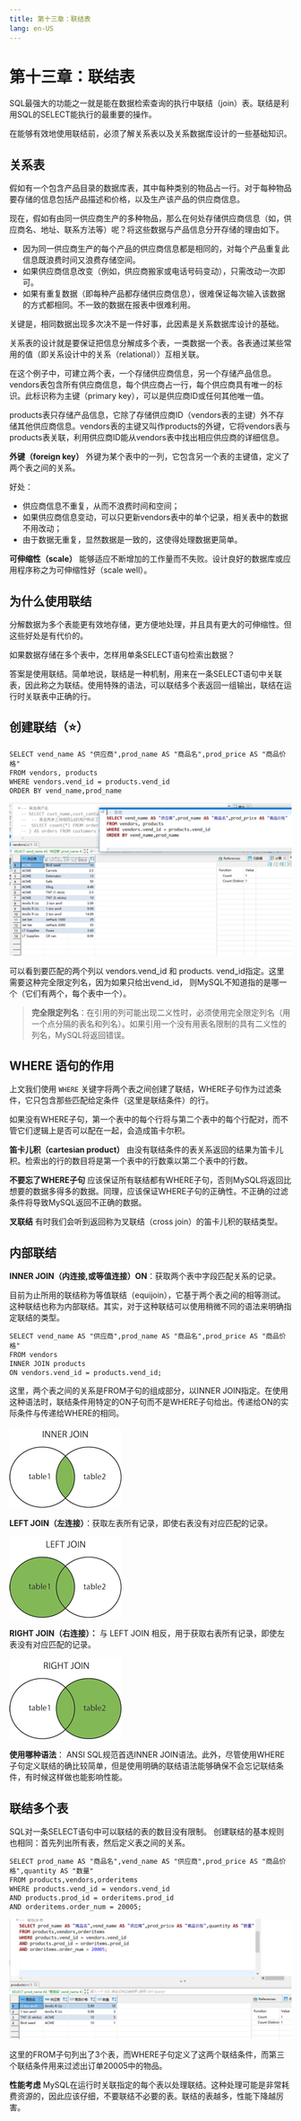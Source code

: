 ```yaml
---
title: 第十三章：联结表
lang: en-US
---
```


# 第十三章：联结表

SQL最强大的功能之一就是能在数据检索查询的执行中联结（join）表。联结是利用SQL的SELECT能执行的最重要的操作。

在能够有效地使用联结前，必须了解关系表以及关系数据库设计的一些基础知识。

## 关系表

假如有一个包含产品目录的数据库表，其中每种类别的物品占一行。对于每种物品要存储的信息包括产品描述和价格，以及生产该产品的供应商信息。

现在，假如有由同一供应商生产的多种物品，那么在何处存储供应商信息（如，供应商名、地址、联系方法等）呢？将这些数据与产品信息分开存储的理由如下。

- 因为同一供应商生产的每个产品的供应商信息都是相同的，对每个产品重复此信息既浪费时间又浪费存储空间。
- 如果供应商信息改变（例如，供应商搬家或电话号码变动），只需改动一次即可。
- 如果有重复数据（即每种产品都存储供应商信息），很难保证每次输入该数据的方式都相同。不一致的数据在报表中很难利用。

关键是，相同数据出现多次决不是一件好事，此因素是关系数据库设计的基础。

关系表的设计就是要保证把信息分解成多个表，一类数据一个表。各表通过某些常用的值（即关系设计中的关系（relational））互相关联。

在这个例子中，可建立两个表，一个存储供应商信息，另一个存储产品信息。vendors表包含所有供应商信息，每个供应商占一行，每个供应商具有唯一的标识。此标识称为主键（primary key），可以是供应商ID或任何其他唯一值。

products表只存储产品信息，它除了存储供应商ID（vendors表的主键）外不存储其他供应商信息。vendors表的主键又叫作products的外键，它将vendors表与products表关联，利用供应商ID能从vendors表中找出相应供应商的详细信息。

**外键（foreign key）** 外键为某个表中的一列，它包含另一个表的主键值，定义了两个表之间的关系。

好处：

- 供应商信息不重复，从而不浪费时间和空间；
- 如果供应商信息变动，可以只更新vendors表中的单个记录，相关表中的数据不用改动；
- 由于数据无重复，显然数据是一致的，这使得处理数据更简单。

**可伸缩性（scale）** 能够适应不断增加的工作量而不失败。设计良好的数据库或应用程序称之为可伸缩性好（scale well）。

## 为什么使用联结

分解数据为多个表能更有效地存储，更方便地处理，并且具有更大的可伸缩性。但这些好处是有代价的。

如果数据存储在多个表中，怎样用单条SELECT语句检索出数据？

答案是使用联结。简单地说，联结是一种机制，用来在一条SELECT语句中关联表，因此称之为联结。使用特殊的语法，可以联结多个表返回一组输出，联结在运行时关联表中正确的行。

## 创建联结（⭐）

~~~mysql
SELECT vend_name AS "供应商",prod_name AS "商品名",prod_price AS "商品价格"
FROM vendors, products
WHERE vendors.vend_id = products.vend_id 
ORDER BY vend_name,prod_name
~~~

![image-20211020180742393](./img/image-20211020180742393.png)

可以看到要匹配的两个列以 vendors.vend_id 和 products. vend_id指定。这里需要这种完全限定列名，因为如果只给出vend_id， 则MySQL不知道指的是哪一个（它们有两个，每个表中一个）。

> **完全限定列名**：在引用的列可能出现二义性时，必须使用完全限定列名（用一个点分隔的表名和列名）。如果引用一个没有用表名限制的具有二义性的列名，MySQL将返回错误。

## WHERE 语句的作用

上文我们使用 `WHERE` 关键字将两个表之间创建了联结，WHERE子句作为过滤条件，它只包含那些匹配给定条件（这里是联结条件）的行。

如果没有WHERE子句，第一个表中的每个行将与第二个表中的每个行配对，而不管它们逻辑上是否可以配在一起，会造成笛卡尔积。

**笛卡儿积（cartesian product）** 由没有联结条件的表关系返回的结果为笛卡儿积。检索出的行的数目将是第一个表中的行数乘以第二个表中的行数。

**不要忘了WHERE子句** 应该保证所有联结都有WHERE子句，否则MySQL将返回比想要的数据多得多的数据。同理，应该保证WHERE子句的正确性。不正确的过滤条件将导致MySQL返回不正确的数据。

**叉联结** 有时我们会听到返回称为叉联结（cross join）的笛卡儿积的联结类型。

## 内部联结

**INNER JOIN（内连接,或等值连接）ON**：获取两个表中字段匹配关系的记录。

目前为止所用的联结称为等值联结（equijoin），它基于两个表之间的相等测试。这种联结也称为内部联结。其实，对于这种联结可以使用稍微不同的语法来明确指定联结的类型。

~~~mysql
SELECT vend_name AS "供应商",prod_name AS "商品名",prod_price AS "商品价格"
FROM vendors 
INNER JOIN products
ON vendors.vend_id = products.vend_id;
~~~

这里，两个表之间的关系是FROM子句的组成部分，以INNER JOIN指定。在使用这种语法时，联结条件用特定的ON子句而不是WHERE子句给出。传递给ON的实际条件与传递给WHERE的相同。

![img](./img/img_innerjoin.gif)

**LEFT JOIN（左连接）**：获取左表所有记录，即使右表没有对应匹配的记录。

![img](./img/img_leftjoin.gif)

**RIGHT JOIN（右连接）：** 与 LEFT JOIN 相反，用于获取右表所有记录，即使左表没有对应匹配的记录。

![img](./img/img_rightjoin.gif)

**使用哪种语法**： ANSI SQL规范首选INNER JOIN语法。此外，尽管使用WHERE子句定义联结的确比较简单，但是使用明确的联结语法能够确保不会忘记联结条件，有时候这样做也能影响性能。

## 联结多个表

SQL对一条SELECT语句中可以联结的表的数目没有限制。
创建联结的基本规则也相同：首先列出所有表，然后定义表之间的关系。

~~~mysql
SELECT prod_name AS "商品名",vend_name AS "供应商",prod_price AS "商品价格",quantity AS "数量"
FROM products,vendors,orderitems
WHERE products.vend_id = vendors.vend_id 
AND products.prod_id = orderitems.prod_id 
AND orderitems.order_num = 20005;
~~~

![image-20211020195548715](./img/image-20211020195548715.png)

这里的FROM子句列出了3个表，而WHERE子句定义了这两个联结条件，而第三个联结条件用来过滤出订单20005中的物品。

**性能考虑** MySQL在运行时关联指定的每个表以处理联结。这种处理可能是非常耗费资源的，因此应该仔细，不要联结不必要的表。联结的表越多，性能下降越厉害。